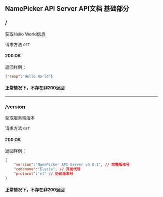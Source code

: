 ## NamePicker API Server API文档 基础部分

###  /

获取Hello World信息

请求方法 `GET`

#### 200 OK
返回样例：
```json
{"resp":"Hello World"}
```

#### 正常情况下，不存在非200返回

----

### /version

获取服务端版本

请求方法 `GET`

#### 200 OK
返回样例：
```json
{
    "version":"NamePicker API Server v0.0.1", // 完整版本号
    "codename":"Elysia", // 开发代号
    "protocol":"v1" // 协议版本号
}
```

#### 正常情况下，不存在非200返回

